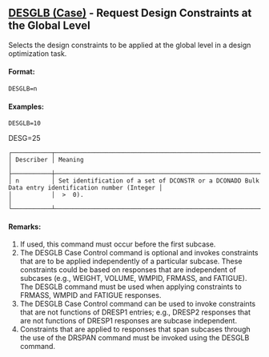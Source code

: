 ## [DESGLB (Case)](https://help.hexagonmi.com/bundle/MSC_Nastran_2022.4/page/Nastran_Combined_Book/qrg/casecontrol4a/TOC.DESGLB.Case.xhtml) - Request Design Constraints at the Global Level

Selects the design constraints to be applied at the global level in a design optimization task.

#### Format:

```nastran
DESGLB=n
```

#### Examples:

```nastran
DESGLB=10
```

DESG=25

```text
┌───────────┬────────────────────────────────────────────────────────────────────────────────────────────────────┐
│ Describer │ Meaning                                                                                            │
├───────────┼────────────────────────────────────────────────────────────────────────────────────────────────────┤
│ n         │ Set identification of a set of DCONSTR or a DCONADD Bulk Data entry identification number (Integer │
│           │  >  0).                                                                                            │
└───────────┴────────────────────────────────────────────────────────────────────────────────────────────────────┘
```

#### Remarks:

1. If used, this command must occur before the first subcase.
2. The DESGLB Case Control command is optional and invokes constraints that are to be applied independently of a particular subcase. These constraints could be based on responses that are independent of subcases (e.g., WEIGHT, VOLUME, WMPID, FRMASS, and FATIGUE). The DESGLB command must be used when applying constraints to FRMASS, WMPID and FATIGUE responses.
3. The DESGLB Case Control command can be used to invoke constraints that are not functions of DRESP1 entries; e.g., DRESP2 responses that are not functions of DRESP1 responses are subcase independent.
4. Constraints that are applied to responses that span subcases through the use of the DRSPAN command must be invoked using the DESGLB command.
